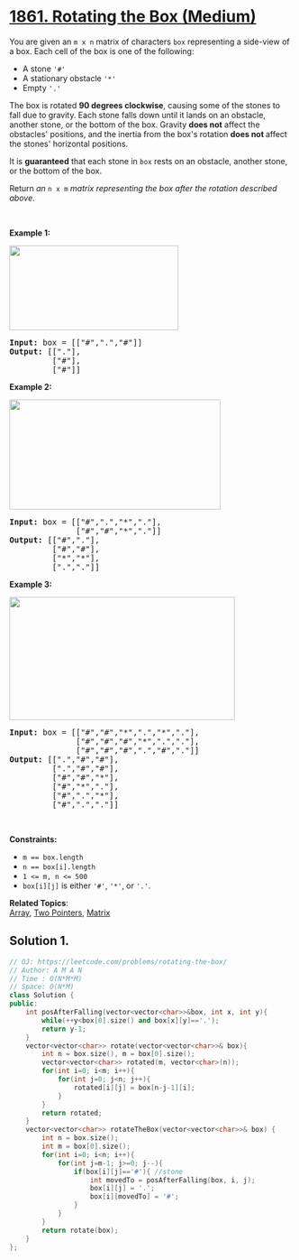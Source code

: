 # [1861. Rotating the Box (Medium)](https://leetcode.com/problems/rotating-the-box/)

<p>You are given an <code>m x n</code> matrix of characters <code>box</code> representing a side-view of a box. Each cell of the box is one of the following:</p>

<ul>
	<li>A stone <code>'#'</code></li>
	<li>A stationary obstacle <code>'*'</code></li>
	<li>Empty <code>'.'</code></li>
</ul>

<p>The box is rotated <strong>90 degrees clockwise</strong>, causing some of the stones to fall due to gravity. Each stone falls down until it lands on an obstacle, another stone, or the bottom of the box. Gravity <strong>does not</strong> affect the obstacles' positions, and the inertia from the box's rotation <strong>does not </strong>affect the stones' horizontal positions.</p>

<p>It is <strong>guaranteed</strong> that each stone in <code>box</code> rests on an obstacle, another stone, or the bottom of the box.</p>

<p>Return <em>an </em><code>n x m</code><em> matrix representing the box after the rotation described above</em>.</p>

<p>&nbsp;</p>
<p><strong>Example 1:</strong></p>

<p><img alt="" src="https://assets.leetcode.com/uploads/2021/04/08/rotatingtheboxleetcodewithstones.png" style="width: 300px; height: 150px;"></p>

<pre><strong>Input:</strong> box = [["#",".","#"]]
<strong>Output:</strong> [["."],
&nbsp;        ["#"],
&nbsp;        ["#"]]
</pre>

<p><strong>Example 2:</strong></p>

<p><img alt="" src="https://assets.leetcode.com/uploads/2021/04/08/rotatingtheboxleetcode2withstones.png" style="width: 375px; height: 195px;"></p>

<pre><strong>Input:</strong> box = [["#",".","*","."],
&nbsp;             ["#","#","*","."]]
<strong>Output:</strong> [["#","."],
&nbsp;        ["#","#"],
&nbsp;        ["*","*"],
&nbsp;        [".","."]]
</pre>

<p><strong>Example 3:</strong></p>

<p><img alt="" src="https://assets.leetcode.com/uploads/2021/04/08/rotatingtheboxleetcode3withstone.png" style="width: 400px; height: 218px;"></p>

<pre><strong>Input:</strong> box = [["#","#","*",".","*","."],
&nbsp;             ["#","#","#","*",".","."],
&nbsp;             ["#","#","#",".","#","."]]
<strong>Output:</strong> [[".","#","#"],
&nbsp;        [".","#","#"],
&nbsp;        ["#","#","*"],
&nbsp;        ["#","*","."],
&nbsp;        ["#",".","*"],
&nbsp;        ["#",".","."]]
</pre>

<p>&nbsp;</p>
<p><strong>Constraints:</strong></p>

<ul>
	<li><code>m == box.length</code></li>
	<li><code>n == box[i].length</code></li>
	<li><code>1 &lt;= m, n &lt;= 500</code></li>
	<li><code>box[i][j]</code> is either <code>'#'</code>, <code>'*'</code>, or <code>'.'</code>.</li>
</ul>

**Related Topics**:  
[Array](https://leetcode.com/tag/array/), [Two Pointers](https://leetcode.com/tag/two-pointers/), [Matrix](https://leetcode.com/tag/matrix/)

## Solution 1.

```cpp
// OJ: https://leetcode.com/problems/rotating-the-box/
// Author: A M A N
// Time : O(N*M*M)
// Space: O(N*M)
class Solution {
public:
    int posAfterFalling(vector<vector<char>>&box, int x, int y){
        while(++y<box[0].size() and box[x][y]=='.');
        return y-1;
    }
    vector<vector<char>> rotate(vector<vector<char>>& box){
        int n = box.size(), m = box[0].size();
        vector<vector<char>> rotated(m, vector<char>(n));
        for(int i=0; i<m; i++){
            for(int j=0; j<n; j++){
                rotated[i][j] = box[n-j-1][i]; 
            }
        }
        return rotated;
    }
    vector<vector<char>> rotateTheBox(vector<vector<char>>& box) {
        int n = box.size();
        int m = box[0].size();
        for(int i=0; i<n; i++){
            for(int j=m-1; j>=0; j--){
                if(box[i][j]=='#'){ //stone
                    int movedTo = posAfterFalling(box, i, j);
                    box[i][j] = '.';
                    box[i][movedTo] = '#';
                }
            }
        }
        return rotate(box);
    }
};
```
